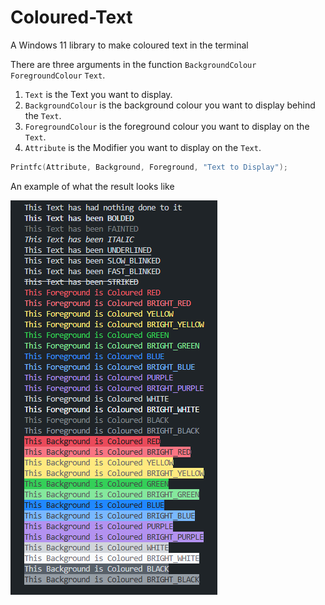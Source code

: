 # Coloured-Text
A Windows 11 library to make coloured text in the terminal

There are three arguments in the function `BackgroundColour` `ForegroundColour` `Text`.

1. `Text` is the Text you want to display.
2. `BackgroundColour` is the background colour you want to display behind the `Text`.
3. `ForegroundColour` is the foreground colour you want to display on the `Text`.
4. `Attribute` is the Modifier you want to display on the `Text`.

```c
Printfc(Attribute, Background, Foreground, "Text to Display");
```

An example of what the result looks like

![Example Image](https://raw.githubusercontent.com/slyzowo/Coloured-Text/main/images/demostration-pic.png)
